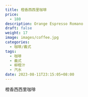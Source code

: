 ```yaml
---
title: 橙香西西里咖啡
price:
  - 180
description: Orange Espresso Romano
draft: false
weight: 17
image: images/coffee.jpg
categories:
  - 咖啡/義式
tags:
  - 咖啡
  - 義式
  - 柳橙汁
  - 汽水
date: 2023-08-11T23:15:05+08:00
---
```


 橙香西西里咖啡
